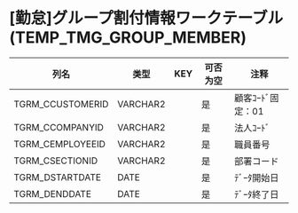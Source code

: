 # [勤怠]グループ割付情報ワークテーブル(TEMP_TMG_GROUP_MEMBER)
| 列名   | 类型   | KEY  | 可否为空 | 注释   |
| ---- | ---- | ---- | ---- | ---- |
|TGRM_CCUSTOMERID|VARCHAR2||是|顧客ｺｰﾄﾞ固定：01|
|TGRM_CCOMPANYID|VARCHAR2||是|法人ｺｰﾄﾞ|
|TGRM_CEMPLOYEEID|VARCHAR2||是|職員番号|
|TGRM_CSECTIONID|VARCHAR2||是|部署コード|
|TGRM_DSTARTDATE|DATE||是|ﾃﾞｰﾀ開始日|
|TGRM_DENDDATE|DATE||是|ﾃﾞｰﾀ終了日|
